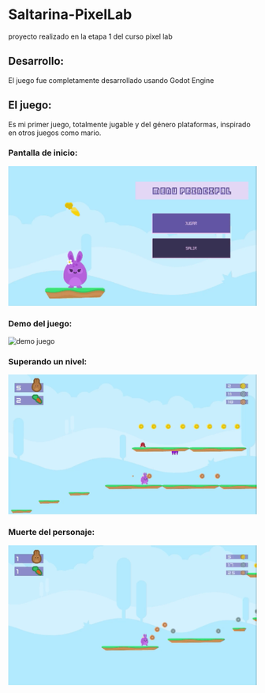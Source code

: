# Saltarina-PixelLab
proyecto realizado en la etapa 1 del curso pixel lab

## Desarrollo:
El juego fue completamente desarrollado usando Godot Engine

## El juego:
Es mi primer juego, totalmente jugable y del género plataformas, inspirado en otros juegos como mario. 

### Pantalla de inicio:
![inicio del juego](https://github.com/RamaAlves/Saltarina-PixelLab/blob/main/demos/clip-saltarina.gif)

### Demo del juego:
![demo juego](https://github.com/RamaAlves/Saltarina-PixelLab/blob/main/demos/game-1.gif)

### Superando un nivel:
![pasando nivel del juego](https://github.com/RamaAlves/Saltarina-PixelLab/blob/main/demos/clip-pasando-nivel.gif)

### Muerte del personaje:
![muerte del personaje](https://github.com/RamaAlves/Saltarina-PixelLab/blob/main/demos/clip-muerte.gif)
